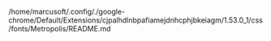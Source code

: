 /home/marcusoft/.config/./google-chrome/Default/Extensions/cjpalhdlnbpafiamejdnhcphjbkeiagm/1.53.0_1/css/fonts/Metropolis/README.md